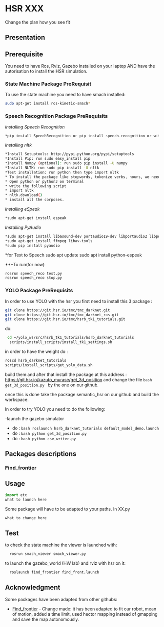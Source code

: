 # HSR XXX


Change the plan how you see fit



## Presentation

## Prerequisite
You need to have Ros, Rviz, Gazebo installed on your laptop AND have the autorisation to install the HSR simulation.  

### State Machine Package PreRequisit
To use the state machine you need to have smach installed:
```bash
sudo apt-get install ros-kinetic-smach*
```

### Speech Recognition Package PreRequisits

*installing Speech Recognition*
```bash
*pip install SpeechRecognition or pip install speech-recognition or with pip3
```
*installing nltk*
```bash
*Install Setuptools: http://pypi.python.org/pypi/setuptools
*Install Pip: run sudo easy_install pip
*Install Numpy (optional): run sudo pip install -U numpy
*Install NLTK: run sudo pip install -U nltk
*Test installation: run python then type import nltk
* To install the package like stopwords, tokenize verbs, nouns, we need nltk packages
* Open python or python3 on terminal
* write the following script
* import nltk
* nltk.download()
* install all the corposes.
```

*installing eSpeak*
```bash
*sudo apt-get install espeak
```

*Installing PyAudio*
```bash
*sudo apt-get install libasound-dev portaudio19-dev libportaudio2 libportaudiocpp0
*sudo apt-get install ffmpeg libav-tools
*sudo pip install pyaudio
```

*for Text to Speech
sudo apt update
sudo apt install python-espeak

***To run(for now)
```bash
rosrun speech_reco test.py
rosrun speech_reco stop.py
```

### YOLO Package PreRequisits
In order to use YOLO with the hsr you first need to install this 3 package : 
```bash
git clone https://git.hsr.io/tmc/tmc_darknet.git
git clone https://git.hsr.io/tmc/tmc_darknet_ros.git
git clone https://git.hsr.io/tmc/hsrb_tk1_tutorials.git
```
do:
```bash
 cd ~/yolo_ws/src/hsrb_tk1_tutorials/hsrb_darknet_tutorials
  scripts/install_scripts/install_tk1_settings.sh
  ```
in order to have the weight do :
```bash
roscd hsrb_darknet_tutorials
scripts/install_scripts/get_yolo_data.sh
```
build them and after that install the package at this address : https://git.hsr.io/kazuto_murase/get_3d_position
and change the file ```bash get_3d_position.py ``` by the one on our github.

once this is done take the package semantic_hsr on our github and build the workspace.

In order to try YOLO you need to do the following:

-launch the gazebo simulator
- do : ```bash roslaunch hsrb_darknet_tutorials default_model_demo.launch  ```
- do : ```bash python get_3d_position.py ```
- do : ```bash python csv_writer.py ```


## Packages descriptions
### Find_frontier

## Usage

```python
import etc
what to launch here
```
Some package will have to be adapted to your paths.
In XX.py
```python
what to change here
```

## Test

to check the state machine the viewer is launched with:
```bash
  rosrun smach_viewer smach_viewer.py
```
to launch the gazebo_world (HW lab) and rviz with hsr on it:
```bash
  roslaunch find_frontier find_front.launch 
```


## Acknowledgment 

Some packages have been adapted from other githubs:
* [Find_frontier]( https://github.com/bnurbekov/Turtlebot_Navigation) - Change made: it has been adapted to fit our robot, mean of motion, added a time limit, used hector mapping instead of gmapping and save the map autonomously. 
